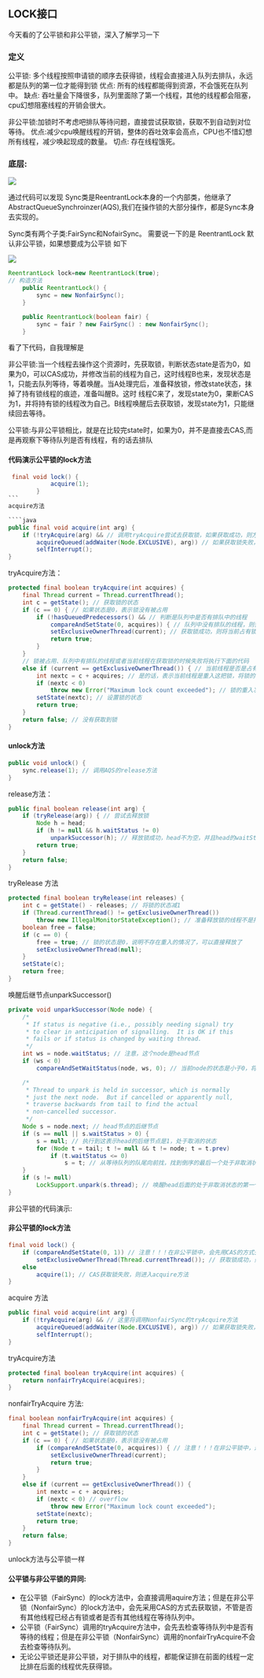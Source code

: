 ##  LOCK接口

今天看的了公平锁和非公平锁，深入了解学习一下

###  定义 

公平锁: 多个线程按照申请锁的顺序去获得锁，线程会直接进入队列去排队，永远都是队列的第一位才能得到锁 
优点: 所有的线程都能得到资源，不会饿死在队列中。
缺点: 吞吐量会下降很多，队列里面除了第一个线程，其他的线程都会阻塞，cpu幻想阻塞线程的开销会很大。

非公平锁:加锁时不考虑吧排队等待问题，直接尝试获取锁，获取不到自动到对位等待。
优点:减少cpu唤醒线程的开销，整体的吞吐效率会高点，CPU也不惜幻想所有线程，减少唤起现成的数量。
切点: 存在线程饿死。

### 底层:

![](/img/java/ReentrantLock.png)

通过代码可以发现 Sync类是ReentrantLock本身的一个内部类，他继承了AbstractQueueSynchroinzer(AQS),我们在操作锁的大部分操作，都是Sync本身去实现的。

Sync类有两个子类:FairSync和NofairSync。 需要说一下的是 ReentrantLock 默认非公平锁，如果想要成为公平锁 如下

![](/img/java/层次.png)

````java
ReentrantLock lock=new ReentrantLock(true);
// 构造方法 
    public ReentrantLock() {
        sync = new NonfairSync();
    }

    public ReentrantLock(boolean fair) {
        sync = fair ? new FairSync() : new NonfairSync();
    }
````

看了下代码，自我理解是

非公平锁:当一个线程去操作这个资源时，先获取锁，判断状态state是否为0，如果为0，可以CAS成功，并修改当前的线程为自己，这时线程B也来，发现状态是1，只能去队列等待，等着唤醒。当A处理完后，准备释放锁，修改state状态，抹掉了持有锁线程的痕迹，准备叫醒B。这时 线程C来了，发现state为0，果断CAS为1，并将持有锁的线程改为自己。B线程唤醒后去获取锁，发现state为1，只能继续回去等待。

公平锁:与非公平锁相比，就是在比较完state时，如果为0，并不是直接去CAS,而是再观察下等待队列是否有线程，有的话去排队 

#### 代码演示公平锁的lock方法
````java
 final void lock() {
            acquire(1);
        }
```
acquire方法

````java
public final void acquire(int arg) {
    if (!tryAcquire(arg) && // 调用tryAcquire尝试去获取锁，如果获取成功，则方法结束
        acquireQueued(addWaiter(Node.EXCLUSIVE), arg)) // 如果获取锁失败，执行acquireQueued方法，将把当前线程排入队尾
        selfInterrupt();
}
````
tryAcquire方法：
```java
protected final boolean tryAcquire(int acquires) {
    final Thread current = Thread.currentThread();
    int c = getState(); // 获取锁的状态
    if (c == 0) { // 如果状态是0，表示锁没有被占用
        if (!hasQueuedPredecessors() && // 判断是队列中是否有排队中的线程
            compareAndSetState(0, acquires)) { // 队列中没有排队的线程，则尝试用CAS去获取一下锁
            setExclusiveOwnerThread(current); // 获取锁成功，则将当前占有锁的线程设置为当前线程
            return true;
        }
    }
    // 锁被占用、队列中有排队的线程或者当前线程在获取锁的时候失败将执行下面的代码
    else if (current == getExclusiveOwnerThread()) { // 当前线程是否是占有锁的线程
        int nextc = c + acquires; // 是的话，表示当前线程是重入这把锁，将锁的状态进行加1
        if (nextc < 0)
            throw new Error("Maximum lock count exceeded"); // 锁的重入次数超过int能够表示最大的值，抛出异常
        setState(nextc); // 设置锁的状态
        return true;
    }
    return false; // 没有获取到锁
}
````

#### unlock方法

````java
public void unlock() {
    sync.release(1); // 调用AQS的release方法
}
````
release方法：
```java
public final boolean release(int arg) {
    if (tryRelease(arg)) { // 尝试去释放锁
        Node h = head;
        if (h != null && h.waitStatus != 0)
            unparkSuccessor(h); // 释放锁成功，head不为空，并且head的waitStatus不为0的情况下，将唤醒后继节点
        return true;
    }
    return false;
}
````
tryRelease 方法 
```java
protected final boolean tryRelease(int releases) {
    int c = getState() - releases; // 将锁的状态减1
    if (Thread.currentThread() != getExclusiveOwnerThread())
        throw new IllegalMonitorStateException(); // 准备释放锁的线程不是持有锁的线程，抛出异常
    boolean free = false;
    if (c == 0) {
        free = true; // 锁的状态是0，说明不存在重入的情况了，可以直接释放了
        setExclusiveOwnerThread(null);
    }
    setState(c);
    return free;
}
````

唤醒后继节点unparkSuccessor()

```java
private void unparkSuccessor(Node node) {
    /*
     * If status is negative (i.e., possibly needing signal) try
     * to clear in anticipation of signalling.  It is OK if this
     * fails or if status is changed by waiting thread.
     */
    int ws = node.waitStatus; // 注意，这个node是head节点
    if (ws < 0)
        compareAndSetWaitStatus(node, ws, 0); // 当前node的状态是小于0，将其状态设置为0

    /*
     * Thread to unpark is held in successor, which is normally
     * just the next node.  But if cancelled or apparently null,
     * traverse backwards from tail to find the actual
     * non-cancelled successor.
     */
    Node s = node.next; // head节点的后继节点
    if (s == null || s.waitStatus > 0) {
        s = null; // 执行到这表示head的后继节点是1，处于取消的状态
        for (Node t = tail; t != null && t != node; t = t.prev)
            if (t.waitStatus <= 0)
                s = t; // 从等待队列的队尾向前找，找到倒序的最后一个处于非取消状态的节点
    }
    if (s != null)
        LockSupport.unpark(s.thread); // 唤醒head后面的处于非取消状态的第一个（正序）节点
}
````


非公平锁的代码演示:

#### 非公平锁的lock方法
````java
final void lock() {
    if (compareAndSetState(0, 1)) // 注意！！！在非公平锁中，会先用CAS的方式去尝试更改锁的状态，即尝试去获取锁，不管锁是否被其他线程持有，也不理会等待队列中是否有等待的线程
        setExclusiveOwnerThread(Thread.currentThread()); // 获取锁成功，则将当前占有锁的线程设置为当前线程
    else
        acquire(1); // CAS获取锁失败，则进入acquire方法
}
````

acquire 方法
```java
public final void acquire(int arg) {
    if (!tryAcquire(arg) && // 这里将调用NonfairSync的tryAcquire方法
        acquireQueued(addWaiter(Node.EXCLUSIVE), arg)) // 如果获取锁失败，执行acquireQueued方法，将把当前线程排入队尾
        selfInterrupt();
}
````

tryAcquire方法 
````java
protected final boolean tryAcquire(int acquires) {
    return nonfairTryAcquire(acquires);
}
````
nonfairTryAcquire 方法:
````java
final boolean nonfairTryAcquire(int acquires) {
    final Thread current = Thread.currentThread();
    int c = getState(); // 获取锁的状态
    if (c == 0) { // 如果状态是0，表示锁没有被占用
        if (compareAndSetState(0, acquires)) { // 注意！！！在非公平锁中，这里不会判断队列中是否有等待的线程，非公平锁会直接去抢占锁
            setExclusiveOwnerThread(current);
            return true;
        }
    }
    else if (current == getExclusiveOwnerThread()) {
        int nextc = c + acquires;
        if (nextc < 0) // overflow
            throw new Error("Maximum lock count exceeded");
        setState(nextc);
        return true;
    }
    return false;
}
````

unlock方法与公平锁一样 

####  公平锁与非公平锁的异同:

- 在公平锁（FairSync）的lock方法中，会直接调用aquire方法；但是在非公平锁（NonfairSync）的lock方法中，会先采用CAS的方式去获取锁，不管是否有其他线程已经占有锁或者是否有其他线程在等待队列中。
- 公平锁（FairSync）调用的tryAcquire方法中，会先去检查等待队列中是否有等待的线程；但是在非公平锁（NonfairSync）调用的nonfairTryAcquire不会去检查等待队列。
- 无论公平锁还是非公平锁，对于排队中的线程，都能保证排在前面的线程一定比排在后面的线程优先获得锁。